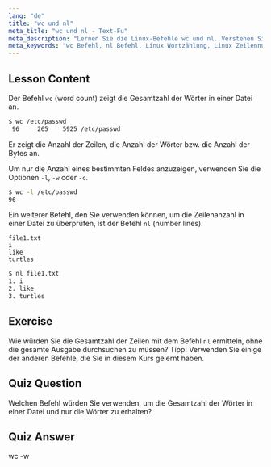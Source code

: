 ```yaml
---
lang: "de"
title: "wc und nl"
meta_title: "wc und nl - Text-Fu"
meta_description: "Lernen Sie die Linux-Befehle wc und nl. Verstehen Sie Wortzählung, Zeilennummerierung und Dateianalyse. Verbessern Sie noch heute Ihre Linux-Kommandozeilenkenntnisse!"
meta_keywords: "wc Befehl, nl Befehl, Linux Wortzählung, Linux Zeilennummern, Dateianalyse, Linux Tutorial, Linux für Anfänger, Linux Anleitung"
---
```


## Lesson Content

Der Befehl `wc` (word count) zeigt die Gesamtzahl der Wörter in einer Datei an.

```bash
$ wc /etc/passwd
 96     265    5925 /etc/passwd
```

Er zeigt die Anzahl der Zeilen, die Anzahl der Wörter bzw. die Anzahl der Bytes an.

Um nur die Anzahl eines bestimmten Feldes anzuzeigen, verwenden Sie die Optionen `-l`, `-w` oder `-c`.

```bash
$ wc -l /etc/passwd
96
```

Ein weiterer Befehl, den Sie verwenden können, um die Zeilenanzahl in einer Datei zu überprüfen, ist der Befehl `nl` (number lines).

```plaintext
file1.txt
i
like
turtles
```

```bash
$ nl file1.txt
1. i
2. like
3. turtles
```

## Exercise

Wie würden Sie die Gesamtzahl der Zeilen mit dem Befehl `nl` ermitteln, ohne die gesamte Ausgabe durchsuchen zu müssen? Tipp: Verwenden Sie einige der anderen Befehle, die Sie in diesem Kurs gelernt haben.

## Quiz Question

Welchen Befehl würden Sie verwenden, um die Gesamtzahl der Wörter in einer Datei und nur die Wörter zu erhalten?

## Quiz Answer

wc -w
